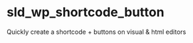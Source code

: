 sld_wp_shortcode_button
=======================

Quickly create a shortcode + buttons on visual &amp; html editors